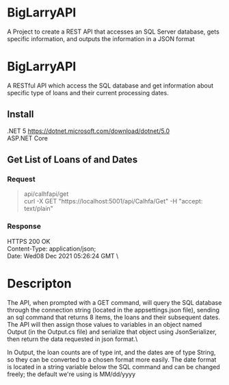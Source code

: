 # BigLarryAPI
A Project to create a REST API that accesses an SQL Server database, gets specific information, and outputs the information in a JSON format



# BigLarryAPI
A RESTful API which access the SQL database and get information about specific type of loans and their current processing dates.

## Install
.NET 5 https://dotnet.microsoft.com/download/dotnet/5.0 \
ASP.NET Core

## Get List of Loans of and Dates
### Request
>api/calhfapi/get\
curl -X GET "https://localhost:5001/api/Calhfa/Get" -H  "accept: text/plain"

### Response
 HTTPS 200 OK\
 Content-Type: application/json;\
 Date: Wed08 Dec 2021 05:26:24 GMT \
 
 
 # Descripton
 The API, when prompted with a GET command, will query the SQL database through the connection string (located in the appsettings.json file), sending an sql command that returns 8 items, the loans and their subsequent dates. The API will then assign those values to variables in an object named Output (in the Output.cs file) and serialize that object using JsonSerializer, then return the data requested in json format.\
 
 In Output, the loan counts are of type int, and the dates are of type String, so they can be converted to a chosen format more easily. The date format is located in a string variable below the SQL command and can be changed freely; the default we're using is MM/dd/yyyy
